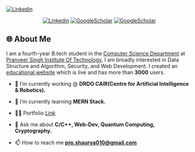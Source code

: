 
 
 <a href="https://www.linkedin.com/in/shaurya-pratap-singh010/" script="align='center'"><img alt="Linkedin" title="Linkedin" src="https://capsule-render.vercel.app/api?type=venom&height=200&text=I%20am%20Shaurya...&fontSize=70&color=0:8871e5,100:b678c4&stroke=b678c4"/></a>


<p align='center'>
  <a href="https://www.linkedin.com/in/shaurya-pratap-singh010/"><img alt="Linkedin" title="Linkedin" src="https://img.shields.io/badge/linkedin-%230077B5.svg?style=for-the-badge&logo=linkedin&logoColor=white"/></a>
  <a href="https://x.com/Shaurya35619762"><img alt="GoogleScholar" title="GoogleScholar" src="https://img.shields.io/badge/X-%230077B5.svg?style=for-the-badge&logo=X&logoColor=white%22"/></a>
  <a href="https://scholar.google.com/citations?user=HDNW1HsAAAAJ&hl=en"><img alt="GoogleScholar" title="GoogleScholar" src="https://img.shields.io/badge/Google%20Scholar-%230077B5.svg?style=for-the-badge&logo=google%20scholar&logoColor=white"/></a>


</p>

<h2 align="left">🌐 About Me </h2>

I am a fourth-year B.tech student in the <a href='https://www.psit.ac.in/academics/eb/computer-science-and-engineering' target="_blank">Computer Science Department</a> at
  <a href='https://www.psit.ac.in/' target="_blank">Pranveer Singh Institute Of Technology</a>, I am broadly
  interested in Data Structure and Algorithm, Security, and Web Development. I created an <a href="https://shaurya010.github.io/Take_You_Online/" target="_blank" alt="website">educational website</a> which is live and has more than <strong>3000</strong> users.

 

 

- 🔭 I’m currently working @ **DRDO CAIR(Centre for Artificial Intelligence & Robotics).**

- 🌱 I’m currently learning **MERN Stack.**

- 👨‍💻 Portfolio *<a href="https://shaurya010.github.io/ShauryaPratap.dev/index.html">Link</a>.*

- 💬 Ask me about **C/C++, Web-Dev, Quantum Computing, Cryptography.**

- 📫 How to reach me **pro.shaurya010@gmail.com**


 




 






